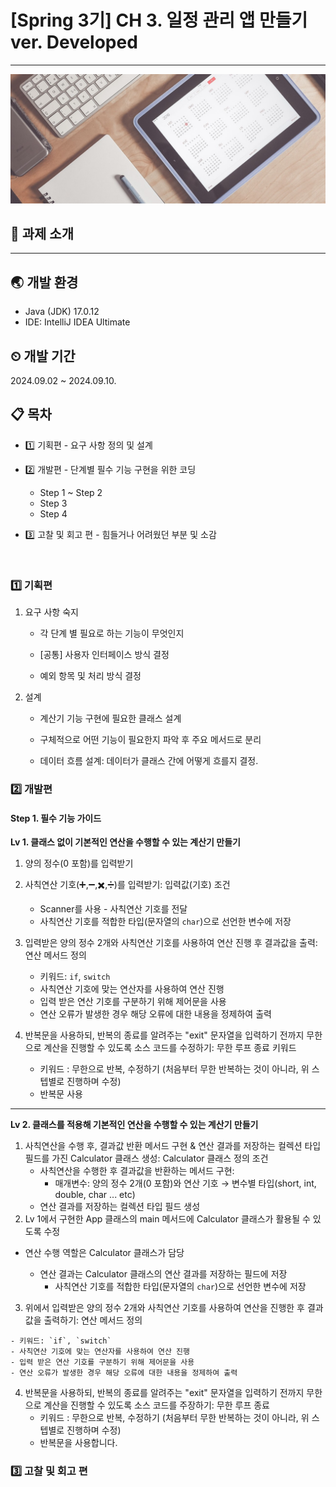 ﻿# [Spring 3기] CH 3. 일정 관리 앱 만들기 ver. Developed

---

![image.jpg](image.jpg)

## 📁 과제 소개

---


## 🌏 개발 환경

 - Java (JDK) 17.0.12
 - IDE: IntelliJ IDEA Ultimate


## ⏲ 개발 기간

2024.09.02 ~ 2024.09.10.

## 📋 목차

 - 1️⃣ 기획편 - 요구 사항 정의 및 설계

 - 2️⃣ 개발편 - 단계별 필수 기능 구현을 위한 코딩
	 - Step 1 ~ Step 2
	 - Step 3
	 - Step 4

 - 3️⃣ 고찰 및 회고 편 - 힘들거나 어려웠던 부분 및 소감

<br>

### 1️⃣ 기획편

 1. 요구 사항 숙지
	 - 각 단계 별 필요로 하는 기능이 무엇인지

	 - [공통] 사용자 인터페이스 방식 결정

	 - 예외 항목 및 처리 방식 결정
 2. 설계
	 -  계산기 기능 구현에 필요한 클래스 설계

	 -  구체적으로 어떤 기능이 필요한지 파악 후 주요 메서드로 분리

	 -  데이터 흐름 설계: 데이터가 클래스 간에 어떻게 흐를지 결정.

###  2️⃣ 개발편

#### Step 1. 필수 기능 가이드

**Lv 1. 클래스 없이 기본적인 연산을 수행할 수 있는 계산기 만들기**

1.  양의 정수(0 포함)를 입력받기 

2.  사칙연산 기호(➕,➖,✖️,➗)를 입력받기:  입력값(기호) 조건
    -   Scanner를 사용 - 사칙연산 기호를 전달
    -   사칙연산 기호를 적합한 타입(문자열의 `char`)으로 선언한 변수에 저장

3.  입력받은 양의 정수 2개와 사칙연산 기호를 사용하여 연산 진행 후 결과값을 출력:  연산 메서드 정의
    -   키워드: `if`, `switch`
    -   사칙연산 기호에 맞는 연산자를 사용하여 연산 진행
    -   입력 받은 연산 기호를 구분하기 위해 제어문을 사용
    -   연산 오류가 발생한 경우 해당 오류에 대한 내용을 정제하여 출력

4.  반복문을 사용하되, 반복의 종료를 알려주는 "exit" 문자열을 입력하기 전까지 무한으로 계산을 진행할 수 있도록 소스 코드를 수정하기:  무한 루프 종료 키워드
    -   키워드 : 무한으로 반복, 수정하기 (처음부터 무한 반복하는 것이 아니라, 위 스텝별로 진행하며 수정)
    -   반복문 사용

-----------
 **Lv 2. 클래스를 적용해 기본적인 연산을 수행할 수 있는 계산기 만들기**

1. 사칙연산을 수행 후, 결과값 반환 메서드 구현 & 연산 결과를 저장하는 컬렉션 타입 필드를 가진 Calculator 클래스 생성:  Calculator 클래스 정의 조건
    -   사칙연산을 수행한 후 결과값을 반환하는 메서드 구현:
        -   매개변수:  양의 정수 2개(0 포함)와 연산 기호 → 변수별 타입(short, int, double, char ... etc)
    -   연산 결과를 저장하는 컬렉션 타입 필드 생성
2.   Lv 1에서 구현한 App 클래스의 main 메서드에 Calculator 클래스가 활용될 수 있도록 수정
- 연산 수행 역할은 Calculator 클래스가 담당

    - 연산 결과는 Calculator 클래스의 연산 결과를 저장하는 필드에 저장 
      -   사칙연산 기호를 적합한 타입(문자열의 `char`)으로 선언한 변수에 저장

3.   위에서 입력받은 양의 정수 2개와 사칙연산 기호를 사용하여 연산을 진행한 후 결과값을 출력하기:  연산 메서드 정의

    - 키워드: `if`, `switch`
    - 사칙연산 기호에 맞는 연산자를 사용하여 연산 진행
    - 입력 받은 연산 기호를 구분하기 위해 제어문을 사용
    - 연산 오류가 발생한 경우 해당 오류에 대한 내용을 정제하여 출력

4. 반복문을 사용하되, 반복의 종료를 알려주는 "exit" 문자열을 입력하기 전까지 무한으로 계산을 진행할 수 있도록 소스 코드를 주장하기:  무한 루프 종료
    -   키워드 : 무한으로 반복, 수정하기 (처음부터 무한 반복하는 것이 아니라, 위 스텝별로 진행하며 수정)
    -   반복문을 사용합니다.

###  3️⃣ 고찰 및 회고 편



